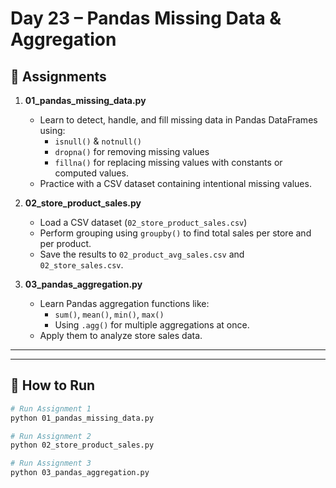 #  Day 23 – Pandas Missing Data & Aggregation

## 📌 Assignments
1. **01_pandas_missing_data.py**  
   - Learn to detect, handle, and fill missing data in Pandas DataFrames using:
     - `isnull()` & `notnull()`
     - `dropna()` for removing missing values
     - `fillna()` for replacing missing values with constants or computed values.
   - Practice with a CSV dataset containing intentional missing values.

2. **02_store_product_sales.py**  
   - Load a CSV dataset (`02_store_product_sales.csv`)  
   - Perform grouping using `groupby()` to find total sales per store and per product.
   - Save the results to `02_product_avg_sales.csv` and `02_store_sales.csv`.

3. **03_pandas_aggregation.py**  
   - Learn Pandas aggregation functions like:
     - `sum()`, `mean()`, `min()`, `max()`
     - Using `.agg()` for multiple aggregations at once.
   - Apply them to analyze store sales data.

---

---

## 🚀 How to Run
```bash
# Run Assignment 1
python 01_pandas_missing_data.py

# Run Assignment 2
python 02_store_product_sales.py

# Run Assignment 3
python 03_pandas_aggregation.py